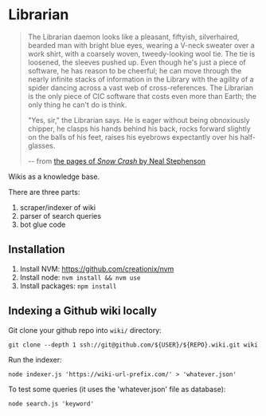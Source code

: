 # Librarian

>The Librarian daemon looks like a pleasant, fiftyish, silverhaired,
>bearded man with bright blue eyes, wearing a V-neck sweater over a
>work shirt, with a coarsely woven, tweedy-looking wool tie. The tie
>is loosened, the sleeves pushed up. Even though he's just a piece of
>software, he has reason to be cheerful; he can move through the
>nearly infinite stacks of information in the Library with the agility
>of a spider dancing across a vast web of cross-references. The
>Librarian is the only piece of CIC software that costs even more than
>Earth; the only thing he can't do is think.
>
>"Yes, sir," the Librarian says. He is eager without being obnoxiously
>chipper, he clasps his hands behind his back, rocks forward slightly
>on the balls of his feet, raises his eyebrows expectantly over his
>half-glasses.
>
>-- from [the pages of *Snow Crash* by Neal Stephenson](http://gaiancorps.com/library/800-literature/item/488-snow-crash-excerpts)

Wikis as a knowledge base.

There are three parts:

1. scraper/indexer of wiki
1. parser of search queries
1. bot glue code

## Installation

1. Install NVM: https://github.com/creationix/nvm
1. Install node: `nvm install && nvm use`
1. Install packages: `npm install`

## Indexing a Github wiki locally

Git clone your github repo into `wiki/` directory:

    git clone --depth 1 ssh://git@github.com/${USER}/${REPO}.wiki.git wiki

Run the indexer:

    node indexer.js 'https://wiki-url-prefix.com/' > 'whatever.json'

To test some queries (it uses the 'whatever.json' file as database):

    node search.js 'keyword'
